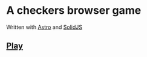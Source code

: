 # A checkers browser game

Written with [Astro](https://astro.build) and [SolidJS](https://www.solidjs.com/)

## [Play](https://crazytieguy.github.io/checkers/)
